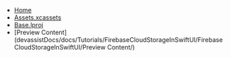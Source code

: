 <!-- docs/_sidebar.md -->
- [Home](/)
- [Assets.xcassets](devassistDocs/docs/Tutorials/FirebaseCloudStorageInSwiftUI/FirebaseCloudStorageInSwiftUI/Assets.xcassets/)
- [Base.lproj](devassistDocs/docs/Tutorials/FirebaseCloudStorageInSwiftUI/FirebaseCloudStorageInSwiftUI/Base.lproj/)
- [Preview Content](devassistDocs/docs/Tutorials/FirebaseCloudStorageInSwiftUI/FirebaseCloudStorageInSwiftUI/Preview Content/)